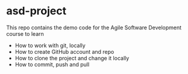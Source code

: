 # asd-project

This repo contains the demo code for the Agile Software Development course to learn
- How to work with git, locally
- How to create GitHub account and repo
- How to clone the project and change it locally
- How to commit, push and pull

